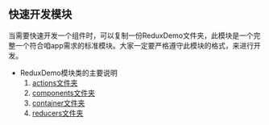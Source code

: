 ## 快速开发模块

  当需要快速开发一个组件时，可以复制一份ReduxDemo文件夹，此模块是一个完整一个符合咱app需求的标准模块。大家一定要严格遵守此模块的格式，来进行开发。

- ReduxDemo模块类的主要说明
  1. [actions文件夹](modulekai-fa-liu-7a0b-md/actionswen-jian-5939-md.md)
  1. [components文件夹](modulekai-fa-liu-7a0b-md/componentswen-jian-5939-md.md)
  1. [container文件夹](ji-ben-gui-fan/bian-liang-sheng-ming.md)
  1. [reducers文件夹](ji-ben-gui-fan/bian-liang-sheng-ming.md)



